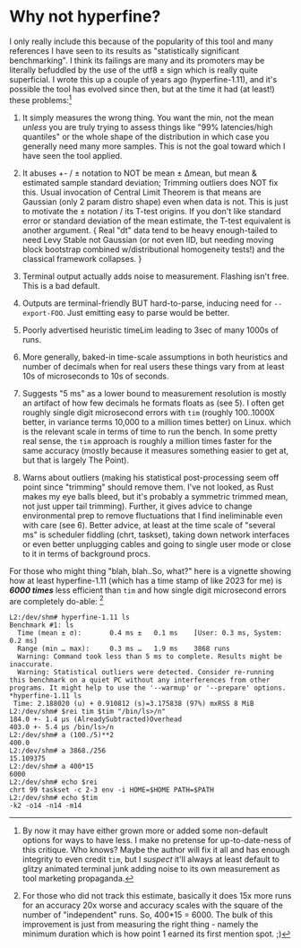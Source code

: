 # Why not hyperfine?

I only really include this because of the popularity of this tool and many
references I have seen to its results as "statistically significant
benchmarking".  I think its failings are many and its promoters may be literally
befuddled by the use of the utf8 ± sign which is really quite superficial.  I
wrote this up a couple of years ago (hyperfine-1.11), and it's possible the tool
has evolved since then, but at the time it had (at least!) these problems:[^1]

1. It simply measures the wrong thing.  You want the min, not the mean *unless*
   you are truly trying to assess things like "99% latencies/high quantiles" or
   the whole shape of the distribution in which case you generally need many
   more samples. This is not the goal toward which I have seen the tool applied.

2. It abuses +- / ± notation to NOT be mean ± Δmean, but mean & estimated sample
   standard deviation; Trimming outliers does NOT fix this.  Usual invocation of
   Central Limit Theorem is that means are Gaussian (only 2 param distro shape)
   even when data is not.  This is just to motivate the ± notation / its T-test
   origins.  If you don't like standard error or standard deviation of the mean
   estimate, the T-test equivalent is another argument.  { Real "dt" data tend
   to be heavy enough-tailed to need Levy Stable not Gaussian (or not even IID,
   but needing moving block bootstrap combined w/distributional homogeneity
   tests!) and the classical framework collapses. }

3. Terminal output actually adds noise to measurement.  Flashing isn't free.
   This is a bad default.

4. Outputs are terminal-friendly BUT hard-to-parse, inducing need for
   `--export-FOO`.  Just emitting easy to parse would be better.

5. Poorly advertised heuristic timeLim leading to 3sec of many 1000s of runs.

6. More generally, baked-in time-scale assumptions in both heuristics and
   number of decimals when for real users these things vary from at least
   10s of microseconds to 10s of seconds.

7. Suggests "5 ms" as a lower bound to measurement resolution is mostly an
   artifact of how few decimals he formats floats as (see 5).  I often get
   roughly single digit microsecond errors with `tim` (roughly 100..1000X
   better, in variance terms 10,000 to a million times better) on Linux.
   which is the relevant scale in terms of time to run the bench.  In some
   pretty real sense, the `tim` approach is roughly a million times faster
   for the same accuracy (mostly because it measures something easier to
   get at, but that is largely The Point).

8. Warns about outliers (making his statistical post-processing seem off point
   since "trimming" should remove them.  I've not looked, as Rust makes my eye
   balls bleed, but it's probably a symmetric trimmed mean, not just upper tail
   trimming).  Further, it gives advice to change environmental prep to remove
   fluctuations that I find ineliminable even with care (see 6).  Better advice,
   at least at the time scale of "several ms" is scheduler fiddling (chrt,
   taskset), taking down network interfaces or even better unplugging cables
   and going to single user mode or close to it in terms of background procs.

For those who might thing "blah, blah..So, what?" here is a vignette showing
how at least hyperfine-1.11 (which has a time stamp of like 2023 for me) is
***6000 times*** less efficient than `tim` and how single digit microsecond
errors are completely do-able: [^2]
```
L2:/dev/shm# hyperfine-1.11 ls
Benchmark #1: ls
  Time (mean ± σ):       0.4 ms ±   0.1 ms    [User: 0.3 ms, System: 0.2 ms]
  Range (min … max):     0.3 ms …   1.9 ms    3868 runs
  Warning: Command took less than 5 ms to complete. Results might be inaccurate.
  Warning: Statistical outliers were detected. Consider re-running this benchmark on a quiet PC without any interferences from other programs. It might help to use the '--warmup' or '--prepare' options.
*hyperfine-1.11 ls
 Time: 2.188020 (u) + 0.910812 (s)=3.175838 (97%) mxRSS 8 MiB
L2:/dev/shm# $rei tim $tim "/bin/ls>/n"               
184.0 +- 1.4 μs (AlreadySubtracted)Overhead
403.0 +- 5.4 μs /bin/ls>/n
L2:/dev/shm# a (100./5)**2
400.0
L2:/dev/shm# a 3868./256
15.109375
L2:/dev/shm# a 400*15
6000
L2:/dev/shm# echo $rei
chrt 99 taskset -c 2-3 env -i HOME=$HOME PATH=$PATH
L2:/dev/shm# echo $tim
-k2 -o14 -n14 -m14
```

[^1]: By now it may have either grown more or added some non-default options for
ways to have less.  I make no pretense for up-to-date-ness of this critique.
Who knows?  Maybe the author will fix it all and has enough integrity to even
credit `tim`, but I *suspect* it'll always at least default to glitzy animated
terminal junk adding noise to its own measurement as tool marketing propaganda.

[^2]: For those who did not track this estimate, basically it does 15x more runs
for an accuracy 20x worse and accuracy scales with the square of the number of
"independent" runs.  So, 400\*15 = 6000.  The bulk of this improvement is just
from measuring the right thing - namely the minimum duration which is how point
1 earned its first mention spot. ;)
